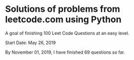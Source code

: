 # Solutions of problems from leetcode.com using Python

A goal of finishing 100 Leet Code Questions at an easy level.

Start Date: May 26, 2019

By November 01, 2019, I have finished 69 questions so far.


